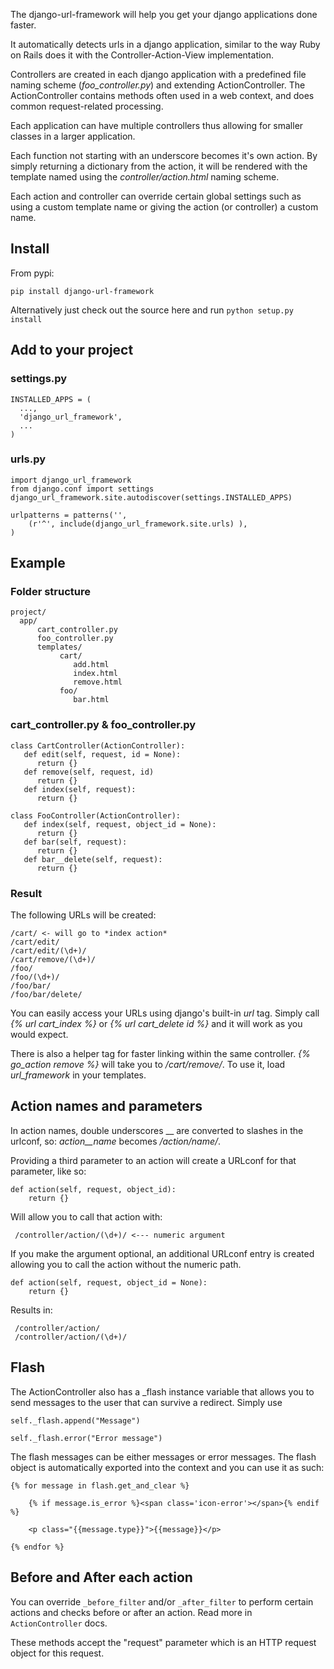 The django-url-framework will help you get your django applications done faster.

It automatically detects urls in a django application, similar to the way Ruby on Rails does it with the Controller-Action-View implementation.

Controllers are created in each django application with a predefined file naming scheme (*foo_controller.py*) and extending ActionController. The ActionController contains methods often used in a web context, and does common request-related processing.

Each application can have multiple controllers thus allowing for smaller classes in a larger application.

Each function not starting with an underscore becomes it's own action. By simply returning a dictionary from the action, it will be rendered with the template named using the *controller/action.html* naming scheme.

Each action and controller can override certain global settings such as using a custom template name or giving the action (or controller) a custom name.

## Install

From pypi:

    pip install django-url-framework

Alternatively just check out the source here and run `python setup.py install`

## Add to your project

### settings.py

	INSTALLED_APPS = (
	  ...,
	  'django_url_framework',
	  ...
	)

### urls.py

	import django_url_framework
	from django.conf import settings
	django_url_framework.site.autodiscover(settings.INSTALLED_APPS)

	urlpatterns = patterns('',
	    (r'^', include(django_url_framework.site.urls) ),
	)


## Example

### Folder structure

	project/
	  app/
	      cart_controller.py
	      foo_controller.py
	      templates/
	           cart/
	              add.html
	              index.html
	              remove.html
	           foo/
	              bar.html


### cart_controller.py & foo_controller.py

	class CartController(ActionController):
	   def edit(self, request, id = None):
	      return {}
	   def remove(self, request, id)
	      return {}
	   def index(self, request):
	      return {}

	class FooController(ActionController):
	   def index(self, request, object_id = None):
	      return {}
	   def bar(self, request):
	      return {}
	   def bar__delete(self, request):
	      return {}
### Result

The following URLs will be created:

	/cart/ <- will go to *index action*
	/cart/edit/
	/cart/edit/(\d+)/
	/cart/remove/(\d+)/
	/foo/
	/foo/(\d+)/
    /foo/bar/
	/foo/bar/delete/

You can easily access your URLs using django's built-in *url* tag. Simply call *{% url cart_index %}* or *{% url cart_delete id %}* and it will work as you would expect.

There is also a helper tag for faster linking within the same controller.
*{% go_action remove %}* will take you to */cart/remove/*. To use it, load *url_framework* in your templates.

## Action names and parameters

In action names, double underscores __ are converted to slashes in the urlconf, so: *action__name* becomes */action/name/*.

Providing a third parameter to an action will create a URLconf for that parameter, like so:

	def action(self, request, object_id):
		return {}

Will allow you to call that action with:

	 /controller/action/(\d+)/ <--- numeric argument

If you make the argument optional, an additional URLconf entry is created allowing you to call the action without the numeric path.

	def action(self, request, object_id = None):
		return {}

Results in:

	 /controller/action/
	 /controller/action/(\d+)/

## Flash

The ActionController also has a _flash instance variable that allows you to send messages to the user that can survive a redirect. Simply use 

	self._flash.append("Message")

	self._flash.error("Error message")

The flash messages can be either messages or error messages. The flash object is automatically exported into the context and you can use it as such:

	{% for message in flash.get_and_clear %}

	    {% if message.is_error %}<span class='icon-error'></span>{% endif %}

	    <p class="{{message.type}}">{{message}}</p>
	    
	{% endfor %}


## Before and After each action

You can override `_before_filter` and/or `_after_filter` to perform certain actions and checks before or after an action. Read more in `ActionController` docs.

These methods accept the "request" parameter which is an HTTP request object for this request.
